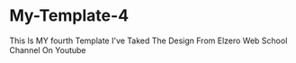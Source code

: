 # My-Template-4
This Is MY fourth Template
I've Taked The Design From Elzero Web School Channel On Youtube
